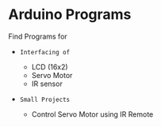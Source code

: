 # Arduino Programs


Find Programs for

- `Interfacing of`
  - LCD (16x2)
  - Servo Motor
  - IR sensor

- `Small Projects`
  - Control Servo Motor using IR Remote

